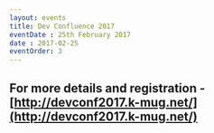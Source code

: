 ```yaml
---
layout: events
title: Dev Confluence 2017
eventDate : 25th February 2017
date : 2017-02-25
eventOrder: 3
---
```


## For more details and registration - [http://devconf2017.k-mug.net/](http://devconf2017.k-mug.net/)

